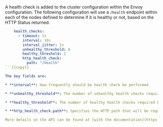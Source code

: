 A health check is added to the cluster configuration within the Envoy configuration. The following configuration will use a `/health` endpoint within each of the nodes defined to determine if it is healthy or not, based on the HTTP Status returned.

```yaml
    health_checks:
      - timeout: 1s
        interval: 10s
        interval_jitter: 1s
        unhealthy_threshold: 6
        healthy_threshold: 1
        http_health_check:
          path: "/health"
```{{copy}}

The key fields are:

* **interval**: How frequently should be health check be performed

* **unhealthy_threshold**: The number of unhealthy health checks required before a host is marked unhealthy

* **healthy_threshold**: The number of healthy health checks required before a host is marked healthy

* **http_health_check.path**: Specifies the HTTP path that will be requested during health checking

More details on the API can be found at [with the documentation](https://www.envoyproxy.io/docs/envoy/latest/api-v2/api/v2/core/health_check.proto).